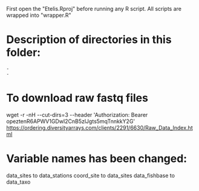 First open the "Etelis.Rproj" before running any R script. 
All scripts are wrapped into "wrapper.R"



# Description of directories in this folder:
	- 
	- 
	
	
# To download raw fastq files
wget -r -nH --cut-dirs=3 --header 'Authorization: Bearer opeztenR6APWV1GDwI2CnB5zlJgts5mqTnnkkY2G' https://ordering.diversityarrays.com/clients/2291/6630/Raw_Data_Index.html

	
# Variable names has been changed:
data_sites to data_stations
coord_site to data_sites
data_fishbase to data_taxo